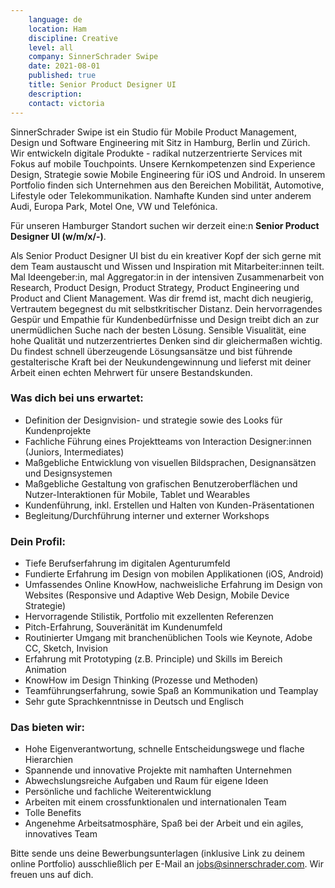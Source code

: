 ```yaml
---
    language: de
    location: Ham
    discipline: Creative
    level: all
    company: SinnerSchrader Swipe
    date: 2021-08-01
    published: true
    title: Senior Product Designer UI
    description: 
    contact: victoria
---
```


SinnerSchrader Swipe ist ein Studio für Mobile Product Management, Design und Software Engineering mit Sitz in Hamburg, Berlin und Zürich. Wir entwickeln digitale Produkte - radikal nutzerzentrierte Services mit Fokus auf mobile Touchpoints. Unsere Kernkompetenzen sind Experience Design, Strategie sowie Mobile Engineering für iOS und Android. In unserem Portfolio finden sich Unternehmen aus den Bereichen Mobilität, Automotive, Lifestyle oder Telekommunikation. Namhafte Kunden sind unter anderem Audi, Europa Park, Motel One, VW und Telefónica.

Für unseren Hamburger Standort suchen wir derzeit eine:n **Senior Product Designer UI (w/m/x/-)**.

Als Senior Product Designer UI bist du ein kreativer Kopf der sich gerne mit dem Team austauscht und Wissen und Inspiration mit Mitarbeiter:innen teilt. Mal Ideengeber:in, mal Aggregator:in in der intensiven Zusammenarbeit von Research, Product Design, Product Strategy, Product Engineering und Product and Client Management. Was dir fremd ist, macht dich neugierig, Vertrautem begegnest du mit selbstkritischer Distanz. Dein hervorragendes Gespür und Empathie für Kundenbedürfnisse und Design treibt dich an zur unermüdlichen Suche nach der besten Lösung. Sensible Visualität, eine hohe Qualität und nutzerzentriertes Denken sind dir gleichermaßen wichtig. Du findest schnell überzeugende Lösungsansätze und bist führende gestalterische Kraft bei der Neukundengewinnung und lieferst mit deiner Arbeit einen echten Mehrwert für unsere Bestandskunden.

### Was dich bei uns erwartet:

- Definition der Designvision- und strategie sowie des Looks für Kundenprojekte
- Fachliche Führung eines Projektteams von Interaction Designer:innen (Juniors, Intermediates)
- Maßgebliche Entwicklung von visuellen Bildsprachen, Designansätzen und Designsystemen
- Maßgebliche Gestaltung von grafischen Benutzeroberflächen und Nutzer-Interaktionen für Mobile, Tablet und Wearables
- Kundenführung, inkl. Erstellen und Halten von Kunden-Präsentationen
- Begleitung/Durchführung interner und externer Workshops

### Dein Profil:

- Tiefe Berufserfahrung im digitalen Agenturumfeld
- Fundierte Erfahrung im Design von mobilen Applikationen (iOS, Android)
- Umfassendes Online KnowHow, nachweisliche Erfahrung im Design von Websites (Responsive und Adaptive Web Design, Mobile Device Strategie)
- Hervorragende Stilistik, Portfolio mit exzellenten Referenzen
- Pitch-Erfahrung, Souveränität im Kundenumfeld
- Routinierter Umgang mit branchenüblichen Tools wie Keynote, Adobe CC, Sketch, Invision
- Erfahrung mit Prototyping (z.B. Principle) und Skills im Bereich Animation
- KnowHow im Design Thinking (Prozesse und Methoden)
- Teamführungserfahrung, sowie Spaß an Kommunikation und Teamplay
- Sehr gute Sprachkenntnisse in Deutsch und Englisch

### Das bieten wir:

- Hohe Eigenverantwortung, schnelle Entscheidungswege und flache Hierarchien
- Spannende und innovative Projekte mit namhaften Unternehmen
- Abwechslungsreiche Aufgaben und Raum für eigene Ideen
- Persönliche und fachliche Weiterentwicklung
- Arbeiten mit einem crossfunktionalen und internationalen Team
- Tolle Benefits
- Angenehme Arbeitsatmosphäre, Spaß bei der Arbeit und ein agiles, innovatives Team

Bitte sende uns deine Bewerbungsunterlagen (inklusive Link zu deinem online Portfolio) ausschließlich per E-Mail an <jobs@sinnerschrader.com>. Wir freuen uns auf dich.
